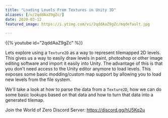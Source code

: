 ```yaml
---
title: "Loading Levels From Textures in Unity 3D"
aliases: [/v/2qddAaZ9gZc/]
date: 2020-03-12
featured_image: https://i.ytimg.com/vi/2qddAaZ9gZc/mqdefault.jpg

---
```


{{% youtube id="2qddAaZ9gZc" %}}

Lets explore using a `Texture2D` as a way to represent tilemapped 2D levels. This gives us a way to easily draw levels in paint, photoshop or other image editing software and import it easily into Unity. The advantage of this is that you don't need access to the Unity editor anymore to load levels. This exposes some basic modding/custom map support by allowing you to load new levels from the file system.

We'll take a look at how to parse the data from a `Texture2D`, how we can do some basic lookups based on that data and how to turn that data into a generated tilemap.

Join the World of Zero Discord Server: https://discord.gg/hU5Kq2u